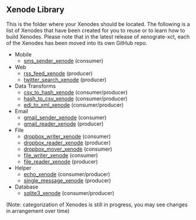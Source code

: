 ## Xenode Library

This is the folder where your Xenodes should be located. The following is a list of Xenodes that have been created for you to reuse or to learn how to build Xenodes. Please note that in the latest release of xenograte-xct, each of the Xenodes has been moved into its own GitHub repo.

* Mobile
  * [sms_sender_xenode](https://github.com/Nodally/sms_sender_xenode) (consumer)
* Web
  * [rss_feed_xenode](https://github.com/Nodally/rss_feed_xenode) (producer)
  * [twitter_search_xenode](https://github.com/Nodally/twitter_search_xenode) (producer)
* Data Transforms
  * [csv_to_hash_xenode](https://github.com/Nodally/csv_to_hash_xenode) (consumer/producer)
  * [hash_to_csv_xenode](https://github.com/Nodally/hash_to_csv_xenode) (consumer/producer)
  * [edi_to_xml_xenode](https://github.com/Nodally/edi_to_xml_xenode) (consumer/producer)
* Email
  * [gmail_sender_xenode](https://github.com/Nodally/gmail_sender_xenode) (consumer)
  * [gmail_reader_xenode](https://github.com/Nodally/gmail_reader_xenode) (producer)
* File
  * [dropbox_writer_xenode](https://github.com/Nodally/dropbox_writer_xenode) (consumer)
  * [dropbox_reader_xenode](https://github.com/Nodally/dropbox_reader_xenode) (producer)
  * [dropbox_mover_xenode](https://github.com/Nodally/dropbox_mover_xenode) (consumer)
  * [file_writer_xenode](https://github.com/Nodally/file_writer_xenode) (consumer)
  * [file_reader_xenode](https://github.com/Nodally/file_reader_xenode) (producer)
* Helper
  * [echo_xenode](https://github.com/Nodally/echo_xenode) (consumer/producer)
  * [single_message_xenode](https://github.com/Nodally/single_message_xenode) (producer)
* Database
  * [sqlite3_xenode](https://github.com/Nodally/sqlite3_xenode) (consumer/producer)

(Note: categorization of Xenodes is still in progress, you may see changes in arrangement over time)
